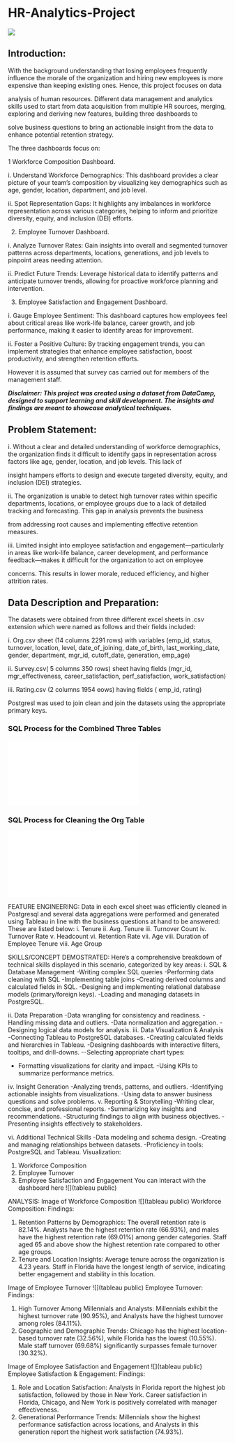 # HR-Analytics-Project

![](hr_logo.avif)

## Introduction:

With the background understanding that losing employees frequently influence the morale of the organization and hiring new employees is more expensive than keeping existing ones. Hence, this project focuses on data 

analysis of human resources. Different data management and analytics skills used to start from data acquisition from multiple HR sources, merging, exploring and deriving new features, building three dashboards to 

solve business questions to bring an actionable insight from the data to enhance potential retention strategy.

The three dashboards focus on:

 1 Workforce Composition Dashboard.

i.	Understand Workforce Demographics: This dashboard provides a clear picture of your team’s composition by visualizing key demographics such as age, gender, location, department, and job level.

ii.	Spot Representation Gaps: It highlights any imbalances in workforce representation across various categories, helping to inform and prioritize diversity, equity, and inclusion (DEI) efforts.

2. Employee Turnover Dashboard.
   
i.	Analyze Turnover Rates: Gain insights into overall and segmented turnover patterns across departments, locations, generations, and job levels to pinpoint areas needing attention.

ii.	Predict Future Trends: Leverage historical data to identify patterns and anticipate turnover trends, allowing for proactive workforce planning and intervention.

3.	Employee Satisfaction and Engagement Dashboard.
   
i.	Gauge Employee Sentiment: This dashboard captures how employees feel about critical areas like work-life balance, career growth, and job performance, making it easier to identify areas for improvement.

ii.	Foster a Positive Culture: By tracking engagement trends, you can implement strategies that enhance employee satisfaction, boost productivity, and strengthen retention efforts.

However it is assumed that survey cas carried out for members of the management staff.

**_Disclaimer: This project was created using a dataset from DataCamp, designed to support learning and skill development. The insights and findings are meant to showcase analytical techniques._**


## Problem Statement:

i.	Without a clear and detailed understanding of workforce demographics, the organization finds it difficult to identify gaps in representation across factors like age, gender, location, and job levels. This lack of 

insight hampers efforts to design and execute targeted diversity, equity, and inclusion (DEI) strategies.

ii.	The organization is unable to detect high turnover rates within specific departments, locations, or employee groups due to a lack of detailed tracking and forecasting. This gap in analysis prevents the business 

from addressing root causes and implementing effective retention measures.

iii.	Limited insight into employee satisfaction and engagement—particularly in areas like work-life balance, career development, and performance feedback—makes it difficult for the organization to act on employee 

concerns. This results in lower morale, reduced efficiency, and higher attrition rates.

## Data Description and Preparation:

The datasets were obtained from three different excel sheets in .csv extension which were named as follows and their fields included: 

i.	Org.csv sheet (14 columns 2291 rows) with variables (emp_id, status, turnover, location, level, date_of_joining, date_of_birth, last_working_date, gender, department, mgr_id, cutoff_date, generation, emp_age)

ii.	Survey.csv( 5 columns 350 rows) sheet having fields (mgr_id, mgr_effectiveness, career_satisfaction, perf_satisfaction, work_satisfaction)

iii.	Rating.csv (2 columns 1954 eows) having fields ( emp_id, rating)

Postgresl was used to join clean and join the datasets using the appropriate primary keys.

### SQL Process for the Combined Three Tables
![](org_joined_sql.sql)
 
 ### SQL Process for Cleaning the Org Table
![](org_cleaned_sql.sql)

 

FEATURE ENGINEERING:
Data in each excel sheet was efficiently cleaned in Postgresql and several data aggregations were performed and generated using Tableau in line with the business questions at hand to be answered: These are listed below:
i.	Tenure	ii. Avg. Tenure	 iii. Turnover Count	iv. Turnover Rate	v. Headcount 	vi. Retention Rate	vii. Age	 viii. Duration of Employee Tenure viii. Age Group

SKILLS/CONCEPT DEMOSTRATED:
Here’s a comprehensive breakdown of technical skills displayed in this scenario, categorized by key areas:
i.	SQL & Database Management
   -Writing complex SQL queries 
    -Performing data cleaning with SQL 
    -Implementing table joins 
    -Creating derived columns and calculated fields in SQL.
    -Designing and implementing relational database models (primary/foreign keys).
    -Loading and managing datasets in PostgreSQL.

ii.	Data Preparation
    -Data wrangling for consistency and readiness.
   -Handling missing data and outliers.
    -Data normalization and aggregation.
    -Designing logical data models for analysis.
iii. Data Visualization & Analysis
    -Connecting Tableau to PostgreSQL databases.
    -Creating calculated fields and hierarchies in Tableau.
    -Designing dashboards with interactive filters, tooltips, and drill-downs.
    --Selecting appropriate chart types:
   - Formatting visualizations for clarity and impact.
    -Using KPIs to summarize performance metrics.

iv.	Insight Generation
-Analyzing trends, patterns, and outliers.
 -Identifying actionable insights from visualizations.
  -Using data to answer business questions and solve problems.
v. Reporting & Storytelling
-Writing clear, concise, and professional reports.
  -Summarizing key insights and recommendations.
   -Structuring findings to align with business objectives.
    -Presenting insights effectively to stakeholders.

vi.	Additional Technical Skills
-Data modeling and schema design.
 -Creating and managing relationships between datasets.
-Proficiency in tools: PostgreSQL and Tableau.
Visualization:
1. Workforce Composition
2. Employee Turnover
3. Employee Satisfaction and Engagement
You can interact with the dashboard here ![](tableau public)

ANALYSIS:
Image of Workforce Composition ![](tableau public)
Workforce Composition:
Findings:
1. Retention Patterns by Demographics:
The overall retention rate is 82.14%. Analysts have the highest retention rate (66.93%), and males have the highest retention rate (69.01%) among gender categories.
Staff aged 65 and above show the highest retention rate compared to other age groups.
2. Tenure and Location Insights:
Average tenure across the organization is 4.23 years.
Staff in Florida have the longest length of service, indicating better engagement and stability in this location.

Image of Employee Turnover  ![](tableau public)
Employee Turnover:
Findings:
1. High Turnover Among Millennials and Analysts:
Millennials exhibit the highest turnover rate (90.95%), and Analysts have the highest turnover among roles (84.11%).
2. Geographic and Demographic Trends:
Chicago has the highest location-based turnover rate (32.56%), while Florida has the lowest (10.55%). Male staff turnover (69.68%) significantly surpasses female turnover (30.32%).

Image of Employee Satisfaction and Engagement  ![](tableau public)
Employee Satisfaction & Engagement:
Findings:
1. Role and Location Satisfaction:
Analysts in Florida report the highest job satisfaction, followed by those in New York. Career satisfaction in Florida, Chicago, and New York is positively correlated with manager effectiveness.
2. Generational Performance Trends:
Millennials show the highest performance satisfaction across locations, and Analysts in this generation report the highest work satisfaction (74.93%).




